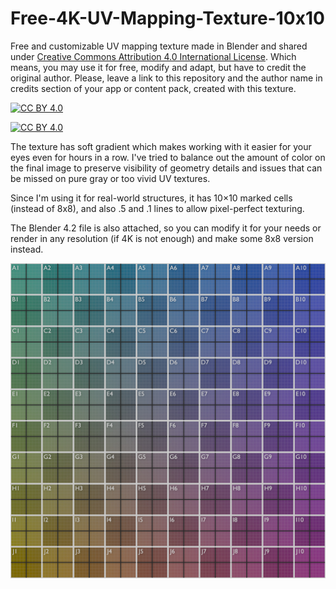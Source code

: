 # Free-4K-UV-Mapping-Texture-10x10
Free and customizable UV mapping texture made in Blender and shared under [Creative Commons Attribution 4.0 International License][cc-by]. Which means, you may use it for free, modify and adapt, but have to credit the original author. Please, leave a link to this repository and the author name in credits section of your app or content pack, created with this texture.

[![CC BY 4.0][cc-by-shield]][cc-by]

[![CC BY 4.0][cc-by-image]][cc-by]

[cc-by]: http://creativecommons.org/licenses/by/4.0/
[cc-by-image]: https://i.creativecommons.org/l/by/4.0/88x31.png
[cc-by-shield]: https://img.shields.io/badge/License-CC%20BY%204.0-lightgrey.svg

The texture has soft gradient which makes working with it easier for your eyes even for hours in a row. I've tried to balance out the amount of color on the final image to preserve visibility of geometry details and issues that can be missed on pure gray or too vivid UV textures.

Since I'm using it for real-world structures, it has 10×10 marked cells (instead of 8x8), and also .5 and .1 lines to allow pixel-perfect texturing.

The Blender 4.2 file is also attached, so you can modify it for your needs or render in any resolution (if 4K is not enough) and make some 8x8 version instead.

![Free 4K UV Mapping Texture 10x10](https://github.com/ArseniyMirniy/Free-4K-UV-Mapping-Texture-10x10/blob/main/UV3_2048.jpeg)
